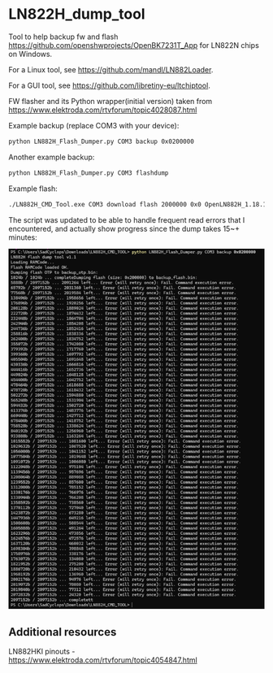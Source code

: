# LN822H_dump_tool

Tool to help backup fw and flash https://github.com/openshwprojects/OpenBK7231T_App for LN822N chips on Windows.

For a Linux tool, see https://github.com/mandl/LN882Loader.

For a GUI tool, see https://github.com/libretiny-eu/ltchiptool.

FW flasher and its Python wrapper(initial version) taken from https://www.elektroda.com/rtvforum/topic4028087.html

Example backup (replace COM3 with your device):

```bash
python LN882H_Flash_Dumper.py COM3 backup 0x0200000
```

Another example backup:

```bash
python LN882H_Flash_Dumper.py COM3 flashdump
```

Example flash:

```bash
./LN882H_CMD_Tool.exe COM3 download flash 2000000 0x0 OpenLN882H_1.18.102.bin
```

The script was updated to be able to handle frequent read errors that I encountered, and actually show progress since the dump takes 15~+ minutes:

[![Backup screenshot](docs/backup.png?raw=true)](docs/backup.png?raw=true)

## Additional resources

LN882HKI pinouts - https://www.elektroda.com/rtvforum/topic4054847.html
